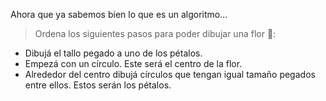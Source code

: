 Ahora que ya sabemos bien lo que es un algoritmo...

> Ordena los siguientes pasos para  poder dibujar una flor :cherry_blossom::
>
* Dibujá el tallo pegado a uno de los pétalos.
* Empezá con un círculo. Este será el centro de la flor.
* Alrededor del centro dibujá círculos que tengan igual tamaño pegados entre ellos. Estos serán los pétalos.
